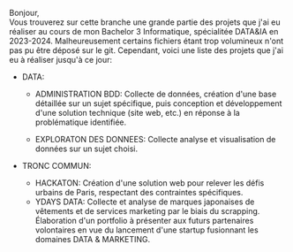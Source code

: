 Bonjour,  
Vous trouverez sur cette branche une grande partie des projets que j'ai eu réaliser au cours de mon Bachelor 3 Informatique, spécialitée DATA&IA en 2023-2024.
Malheureusement certains fichiers étant trop volumineux n'ont pas pu être déposé sur le git. Cependant, voici une liste des projets que j'ai eu à réaliser jusqu'à ce jour:

* DATA:
  - ADMINISTRATION BDD:
    Collecte de données, création d'une base détaillée sur un sujet spécifique, puis conception et développement d'une solution technique (site web, etc.) en réponse à la problématique identifiée.
    
  - EXPLORATON DES DONNEES: 
    Collecte analyse et visualisation de données sur un sujet choisi.

* TRONC COMMUN:

  - HACKATON:
    Création d'une solution web pour relever les défis urbains de Paris, respectant des contraintes spécifiques.

  * YDAYS DATA:
    Collecte et analyse de marques japonaises de vêtements et de services marketing par le biais du scrapping. Élaboration d'un portfolio à présenter aux futurs partenaires volontaires en vue du lancement d'une startup fusionnant les domaines DATA & MARKETING.